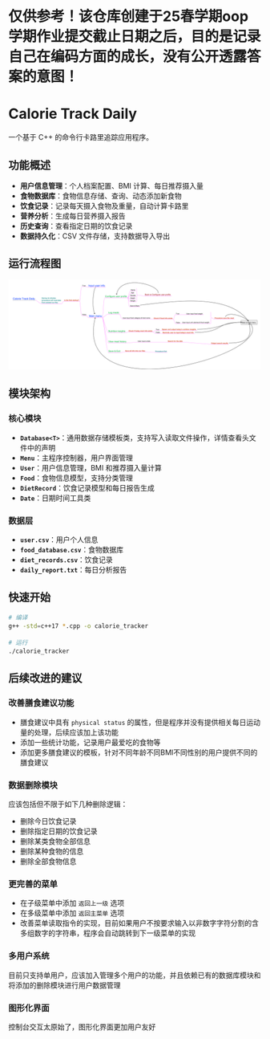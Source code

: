 # 仅供参考！该仓库创建于25春学期oop学期作业提交截止日期之后，目的是记录自己在编码方面的成长，没有公开透露答案的意图！

# Calorie Track Daily

一个基于 C++ 的命令行卡路里追踪应用程序。

## 功能概述

- **用户信息管理**：个人档案配置、BMI 计算、每日推荐摄入量
- **食物数据库**：食物信息存储、查询、动态添加新食物
- **饮食记录**：记录每天摄入食物及重量，自动计算卡路里
- **营养分析**：生成每日营养摄入报告
- **历史查询**：查看指定日期的饮食记录
- **数据持久化**：CSV 文件存储，支持数据导入导出

## 运行流程图
![这是程序流程图](/Guidance.png "233")

## 模块架构

### 核心模块
- **`Database<T>`**：通用数据存储模板类，支持写入读取文件操作，详情查看头文件中的声明
- **`Menu`**：主程序控制器，用户界面管理
- **`User`**：用户信息管理，BMI 和推荐摄入量计算
- **`Food`**：食物信息模型，支持分类管理
- **`DietRecord`**：饮食记录模型和每日报告生成
- **`Date`**：日期时间工具类

### 数据层
- **`user.csv`**：用户个人信息
- **`food_database.csv`**：食物数据库
- **`diet_records.csv`**：饮食记录
- **`daily_report.txt`**：每日分析报告

## 快速开始

```bash
# 编译
g++ -std=c++17 *.cpp -o calorie_tracker

# 运行
./calorie_tracker
```

## 后续改进的建议

### 改善膳食建议功能
- 膳食建议中具有 `physical status` 的属性，但是程序并没有提供相关每日运动量的处理，后续应该加上该功能
- 添加一些统计功能，记录用户最爱吃的食物等
- 添加更多膳食建议的模板，针对不同年龄不同BMI不同性别的用户提供不同的膳食建议

### 数据删除模块
应该包括但不限于如下几种删除逻辑：
- 删除今日饮食记录
- 删除指定日期的饮食记录
- 删除某类食物全部信息
- 删除某种食物的信息
- 删除全部食物信息

### 更完善的菜单
- 在子级菜单中添加 `返回上一级` 选项
- 在多级菜单中添加 `返回主菜单` 选项
- 改善菜单读取指令的实现，目前如果用户不按要求输入以非数字字符分割的含多组数字的字符串，程序会自动跳转到下一级菜单的实现

### 多用户系统
目前只支持单用户，应该加入管理多个用户的功能，并且依赖已有的数据库模块和将添加的删除模块进行用户数据管理

### 图形化界面
控制台交互太原始了，图形化界面更加用户友好
